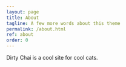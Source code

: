 ```yaml
---
layout: page
title: About
tagline: A few more words about this theme
permalink: /about.html
ref: about
order: 0
---
```


Dirty Chai is a cool site for cool cats.
